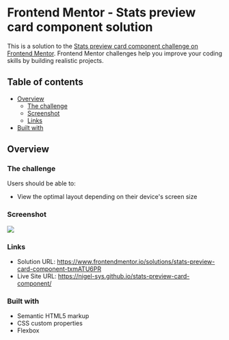 # Frontend Mentor - Stats preview card component solution

This is a solution to the [Stats preview card component challenge on Frontend Mentor](https://www.frontendmentor.io/challenges/stats-preview-card-component-8JqbgoU62). Frontend Mentor challenges help you improve your coding skills by building realistic projects. 

## Table of contents

- [Overview](#overview)
  - [The challenge](#the-challenge)
  - [Screenshot](#screenshot)
  - [Links](#links)
- [Built with](#built-with)

## Overview

### The challenge

Users should be able to:

- View the optimal layout depending on their device's screen size

### Screenshot

![](./screenshot.jpg)

### Links

- Solution URL: https://www.frontendmentor.io/solutions/stats-preview-card-component-txmATU6PR
- Live Site URL: https://nigel-sys.github.io/stats-preview-card-component/

### Built with

- Semantic HTML5 markup
- CSS custom properties
- Flexbox
